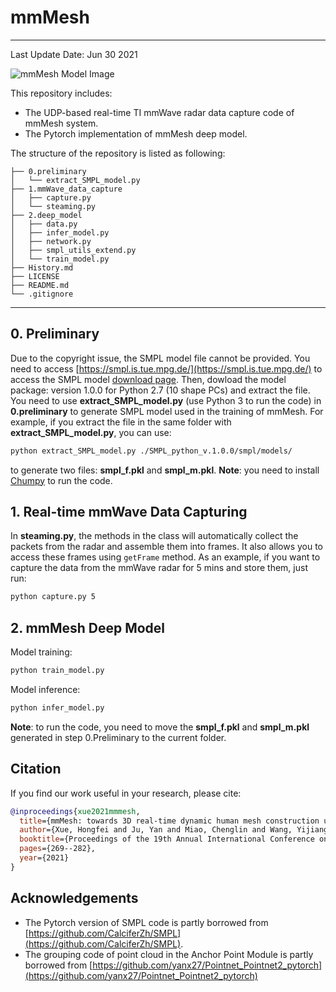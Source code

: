 # mmMesh

---

Last Update Date: Jun 30 2021

![mmMesh Model Image](https://havocfixer.github.io/mmMesh/resources/model.png)

This repository includes:
- The UDP-based real-time TI mmWave radar data capture code of mmMesh system.
- The Pytorch implementation of mmMesh deep model.

The structure of the repository is listed as following:
```
├── 0.preliminary
│   └── extract_SMPL_model.py
├── 1.mmWave_data_capture
│   ├── capture.py
│   └── steaming.py
├── 2.deep_model
│   ├── data.py
│   ├── infer_model.py
│   ├── network.py
│   ├── smpl_utils_extend.py
│   └── train_model.py
├── History.md
├── LICENSE
├── README.md
└── .gitignore
```

---

## 0. Preliminary

Due to the copyright issue, the SMPL model file cannot be provided. You need to access [https://smpl.is.tue.mpg.de/](https://smpl.is.tue.mpg.de/) to access the SMPL model [download page](https://smpl.is.tue.mpg.de/downloads). Then, dowload the model package: version 1.0.0 for Python 2.7 (10 shape PCs) and extract the file. You need to use **extract_SMPL_model.py** (use Python 3 to run the code) in **0.preliminary** to generate SMPL model used in the training of mmMesh. For example, if you extract the file in the same folder with **extract_SMPL_model.py**, you can use:
```bash
python extract_SMPL_model.py ./SMPL_python_v.1.0.0/smpl/models/
```
to generate two files: **smpl_f.pkl** and **smpl_m.pkl**.
**Note**: you need to install [Chumpy](https://github.com/mattloper/chumpy) to run the code.

## 1. Real-time mmWave Data Capturing

In **steaming.py**, the methods in the class will automatically collect the packets from the radar and assemble them into frames. It also allows you to access these frames using `getFrame` method. As an example, if you want to capture the data from the mmWave radar for 5 mins and store them, just run:
``` bash
python capture.py 5
```

## 2. mmMesh Deep Model

Model training:
``` bash
python train_model.py
```

Model inference:
``` bash
python infer_model.py
```

**Note**: to run the code, you need to move the **smpl_f.pkl** and **smpl_m.pkl** generated in step 0.Preliminary to the current folder.

## Citation

If you find our work useful in your research, please cite:
``` BibTeX
@inproceedings{xue2021mmmesh,
  title={mmMesh: towards 3D real-time dynamic human mesh construction using millimeter-wave},
  author={Xue, Hongfei and Ju, Yan and Miao, Chenglin and Wang, Yijiang and Wang, Shiyang and Zhang, Aidong and Su, Lu},
  booktitle={Proceedings of the 19th Annual International Conference on Mobile Systems, Applications, and Services},
  pages={269--282},
  year={2021}
}
```

## Acknowledgements

- The Pytorch version of SMPL code is partly borrowed from [https://github.com/CalciferZh/SMPL](https://github.com/CalciferZh/SMPL).
- The grouping code of point cloud in the Anchor Point Module is partly borrowed from [https://github.com/yanx27/Pointnet_Pointnet2_pytorch](https://github.com/yanx27/Pointnet_Pointnet2_pytorch)
